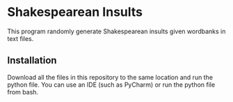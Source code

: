 # Shakespearean Insults
This program randomly generate Shakespearean insults given wordbanks in text files.

## Installation
Download all the files in this repository to the same location and run the python file. 
You can use an IDE (such as PyCharm) or run the python file from bash.
